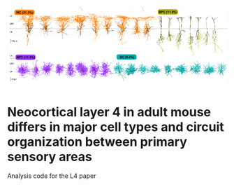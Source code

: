 ![Layer 4 neurons](cover.png)

# Neocortical layer 4 in adult mouse differs in major cell types and circuit organization between primary sensory areas


Analysis code for the L4 paper
